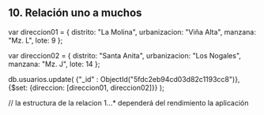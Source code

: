 ## 10. Relación uno a muchos
var direccion01 = {
	distrito: "La Molina",
	urbanizacion: "Viña Alta",
	manzana: "Mz. L",
	lote: 9
};

var direccion02 = {
	distrito: "Santa Anita",
	urbanizacion: "Los Nogales",
	manzana: "Mz. J",
	lote: 14
};

db.usuarios.update(
	{"_id" : ObjectId("5fdc2eb94cd03d82c1193cc8")},
	{$set: {direccion: [direccion01, direccion02]}}
);


// la estructura de la relacion 1...* dependerá del rendimiento la aplicación